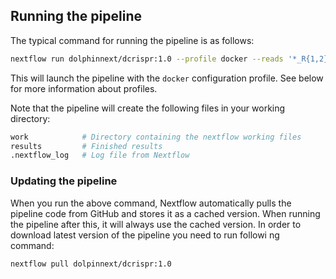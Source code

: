 ## Running the pipeline
The typical command for running the pipeline is as follows:

```bash
nextflow run dolphinnext/dcrispr:1.0 --profile docker --reads '*_R{1,2}.fastq.gz' --mate 'pair'
```

This will launch the pipeline with the `docker` configuration profile. See below for more information about profiles.

Note that the pipeline will create the following files in your working directory:

```bash
work            # Directory containing the nextflow working files
results         # Finished results 
.nextflow_log   # Log file from Nextflow
```

### Updating the pipeline
When you run the above command, Nextflow automatically pulls the pipeline code from GitHub and stores it as a cached version. When running 
the pipeline after this, it will always use the cached version. In order to download latest version of the pipeline you need to run followi
ng command:

```bash
nextflow pull dolpinnext/dcrispr:1.0
```